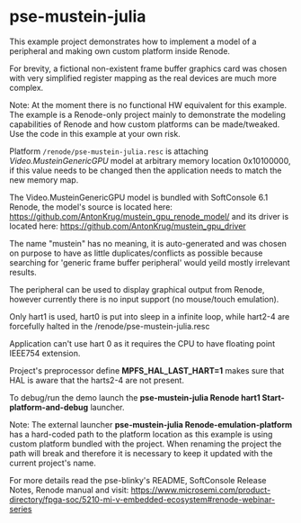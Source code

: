 # pse-mustein-julia

This example project demonstrates how to implement a model of a peripheral and making 
own custom platform inside Renode. 

For brevity, a fictional non-existent frame buffer graphics card was chosen
with very simplified register mapping as the real devices are much more complex.

Note: At the moment there is no functional HW equivalent for this example. 
The example is a Renode-only project mainly to demonstrate the modeling 
capabilities of Renode and how custom platforms can be made/tweaked. Use
the code in this example at your own risk.

Platform `/renode/pse-mustein-julia.resc` is attaching *Video.MusteinGenericGPU*
model at arbitrary memory location 0x10100000, if this value needs to be changed
then the application needs to match the new memory map.

The Video.MusteinGenericGPU model is bundled with SoftConsole 6.1 Renode, 
the model's source is located here:
https://github.com/AntonKrug/mustein_gpu_renode_model/
and its driver is located here:
https://github.com/AntonKrug/mustein_gpu_driver

The name "mustein" has no meaning, it is auto-generated and was chosen on purpose 
to have as little duplicates/conflicts as possible because searching for 'generic 
frame buffer peripheral' would yeild mostly irrelevant results.

The peripheral can be used to display graphical output from Renode, however 
currently there is no input support (no mouse/touch emulation).

Only hart1 is used, hart0 is put into sleep in a infinite loop, while
hart2-4 are forcefully halted  in the /renode/pse-mustein-julia.resc

Application can't use hart 0 as it requires the CPU to have floating point 
IEEE754 extension.

Project's preprocessor define **MPFS_HAL_LAST_HART=1** makes sure that HAL is 
aware that the harts2-4 are not present.

To debug/run the demo launch the **pse-mustein-julia Renode hart1 Start-platform-and-debug** launcher.

Note: The external launcher **pse-mustein-julia Renode-emulation-platform** has 
a hard-coded path to the platform location as this example is using custom 
platform bundled with the project. When renaming the project the path will break
and therefore it is necessary to keep it updated with the current project's name.

For more details read the pse-blinky's README, SoftConsole Release Notes,
Renode manual and visit:
https://www.microsemi.com/product-directory/fpga-soc/5210-mi-v-embedded-ecosystem#renode-webinar-series

